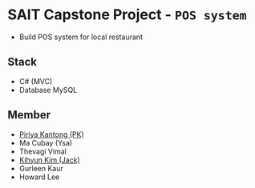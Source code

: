 # SAIT Capstone Project - `POS system`

- Build POS system for local restaurant 

## Stack
- C# (MVC)
- Database MySQL

## Member
- [Piriya Kantong (PK)](https://github.com/Piriya-K)
- Ma Cubay (Ysa)
- Thevagi Vimal
- [Kihyun Kim (Jack)](https://github.com/PlanetJack)
- Gurleen Kaur
- Howard Lee



